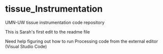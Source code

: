 # tissue_Instrumentation
UMN-UW tissue instrumentation code repository

This is Sarah's first edit to the readme file

Need help figuring out how to run Processing code from the external editor (Visual Studio Code)

